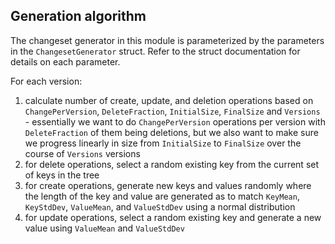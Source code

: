 ## Generation algorithm

The changeset generator in this module is parameterized by the parameters in the `ChangesetGenerator` struct.
Refer to the struct documentation for details on each parameter.

For each version:

1. calculate number of create, update, and deletion operations based on `ChangePerVersion`, `DeleteFraction`,
   `InitialSize`, `FinalSize` and `Versions` - essentially we want to do `ChangePerVersion` operations per version with
   `DeleteFraction` of them being deletions, but we also want to make sure we progress linearly in size from
   `InitialSize` to `FinalSize` over the course of `Versions` versions
2. for delete operations, select a random existing key from the current set of keys in the tree
3. for create operations, generate new keys and values randomly where the length of the key and value are generated as
   to match `KeyMean`, `KeyStdDev`, `ValueMean`, and `ValueStdDev` using a normal distribution
4. for update operations, select a random existing key and generate a new value using `ValueMean` and `ValueStdDev`